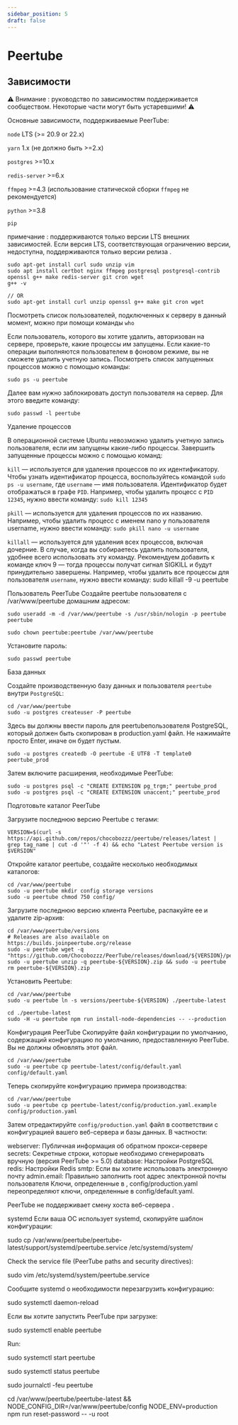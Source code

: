 ```yaml
---
sidebar_position: 5
draft: false
---
```


# Peertube

## Зависимости

⚠️ Внимание : руководство по зависимостям поддерживается сообществом. Некоторые части могут быть устаревшими! ⚠️

Основные зависимости, поддерживаемые PeerTube:

`node` LTS (>= 20.9 or 22.x)

`yarn` 1.x (не должно быть >=2.x)

`postgres` >=10.x

`redis-server` >=6.x

`ffmpeg` >=4.3 (использование статической сборки `ffmpeg` не рекомендуется)

`python` >=3.8

`pip`

примечание : поддерживаются только версии LTS внешних зависимостей. Если версия LTS, соответствующая ограничению версии, недоступна, поддерживаются только версии релиза .

```
sudo apt-get install curl sudo unzip vim
sudo apt install certbot nginx ffmpeg postgresql postgresql-contrib openssl g++ make redis-server git cron wget
g++ -v

// OR
sudo apt-get install curl unzip openssl g++ make git cron wget
```


Посмотреть список пользователей, подключенных к серверу в данный момент, можно при помощи команды `who`

Если пользователь, которого вы хотите удалить, авторизован на сервере, проверьте, какие процессы им запущены. Если какие-то операции выполняются пользователем в фоновом режиме, вы не сможете удалить учетную запись. Посмотреть список запущенных процессов можно с помощью команды:

```
sudo ps -u peertube
```

Далее вам нужно заблокировать доступ пользователя на сервер. Для этого введите команду:

```
sudo passwd -l peertube
```

Удаление процессов

В операционной системе Ubuntu невозможно удалить учетную запись пользователя, если им запущены какие-либо процессы. Завершить запущенные процессы можно с помощью команд:

`kill` — используется для удаления процессов по их идентификатору. Чтобы узнать идентификатор процесса, воспользуйтесь командой `sudo ps -u username`, где `username` — имя пользователя. Идентификатор будет отображаться в графе `PID`. Например, чтобы удалить процесс с `PID 12345`, нужно ввести команду: `sudo kill 12345`

`pkill` — используется для удаления процессов по их названию. Например, чтобы удалить процесс с именем nano у пользователя username, нужно ввести команду: `sudo pkill nano -u username`

`killall` — используется для удаления всех процессов, включая дочерние. В случае, когда вы собираетесь удалить пользователя, удобнее всего использовать эту команду. Рекомендуем добавить к команде ключ 9 — тогда процессы получат сигнал SIGKILL и будут принудительно завершены. Например, чтобы удалить все процессы для пользователя `username`, нужно ввести команду: sudo killall -9 -u peertube



Пользователь PeerTube
Создайте peertube пользователя с /var/www/peertube домашним адресом:

```
sudo useradd -m -d /var/www/peertube -s /usr/sbin/nologin -p peertube peertube

sudo chown peertube:peertube /var/www/peertube
```

Установите пароль:

```
sudo passwd peertube
```

База данных

Создайте производственную базу данных и пользователя `peertube` внутри `PostgreSQL`:

```
cd /var/www/peertube
sudo -u postgres createuser -P peertube
```

Здесь вы должны ввести пароль для peertubeпользователя PostgreSQL, который должен быть скопирован в production.yaml файл. Не нажимайте просто Enter, иначе он будет пустым.


`sudo -u postgres createdb -O peertube -E UTF8 -T template0 peertube_prod`

Затем включите расширения, необходимые PeerTube:

```
sudo -u postgres psql -c "CREATE EXTENSION pg_trgm;" peertube_prod
sudo -u postgres psql -c "CREATE EXTENSION unaccent;" peertube_prod
```

Подготовьте каталог PeerTube

Загрузите последнюю версию Peertube с тегами:

```
VERSION=$(curl -s https://api.github.com/repos/chocobozzz/peertube/releases/latest | grep tag_name | cut -d '"' -f 4) && echo "Latest Peertube version is $VERSION"
```

Откройте каталог peertube, создайте несколько необходимых каталогов:

```
cd /var/www/peertube
sudo -u peertube mkdir config storage versions
sudo -u peertube chmod 750 config/
```

Загрузите последнюю версию клиента Peertube, распакуйте ее и удалите zip-архив:

```
cd /var/www/peertube/versions
# Releases are also available on https://builds.joinpeertube.org/release
sudo -u peertube wget -q "https://github.com/Chocobozzz/PeerTube/releases/download/${VERSION}/peertube-${VERSION}.zip"
sudo -u peertube unzip -q peertube-${VERSION}.zip && sudo -u peertube rm peertube-${VERSION}.zip
```

Установить Peertube:

```
cd /var/www/peertube
sudo -u peertube ln -s versions/peertube-${VERSION} ./peertube-latest

cd ./peertube-latest
sudo -H -u peertube npm run install-node-dependencies -- --production

```

Конфигурация PeerTube
Скопируйте файл конфигурации по умолчанию, содержащий конфигурацию по умолчанию, предоставленную PeerTube. Вы не должны обновлять этот файл.

```
cd /var/www/peertube
sudo -u peertube cp peertube-latest/config/default.yaml config/default.yaml
```

Теперь скопируйте конфигурацию примера производства:

```
cd /var/www/peertube
sudo -u peertube cp peertube-latest/config/production.yaml.example config/production.yaml
```

Затем отредактируйте `config/production.yaml` файл в соответствии с конфигурацией вашего веб-сервера и базы данных. В частности:

webserver: Публичная информация об обратном прокси-сервере
secrets: Секретные строки, которые необходимо сгенерировать вручную (версия PeerTube >= 5.0)
database: Настройки PostgreSQL
redis: Настройки Redis
smtp: Если вы хотите использовать электронную почту
admin.email: Правильно заполнить root адрес электронной почты пользователя
Ключи, определенные в , config/production.yaml переопределяют ключи, определенные в config/default.yaml.

PeerTube не поддерживает смену хоста веб-сервера .


systemd
Если ваша ОС использует systemd, скопируйте шаблон конфигурации:


sudo cp /var/www/peertube/peertube-latest/support/systemd/peertube.service /etc/systemd/system/

Check the service file (PeerTube paths and security directives):


sudo vim  /etc/systemd/system/peertube.service

Сообщите systemd о необходимости перезагрузить конфигурацию:

sudo systemctl daemon-reload

Если вы хотите запустить PeerTube при загрузке:

sudo systemctl enable peertube

Run:


sudo systemctl start peertube

sudo systemctl status peertube

sudo journalctl -feu peertube

cd /var/www/peertube/peertube-latest && NODE_CONFIG_DIR=/var/www/peertube/config NODE_ENV=production npm run reset-password -- -u root